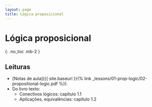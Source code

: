 ```yaml
---
layout: page
title: Lógica proposicional
---
```


# Lógica proposicional
{: .no_toc .mb-2 }

## Leituras

- [Notas de aula]({{ site.baseurl }}{% link _lessons/01-prop-logic/02-propositional-logic.pdf %}).
- Do livro texto:
  - Conectivos lógicos: capítulo 1.1
  - Aplicações, equivalências: capítulo 1.2
